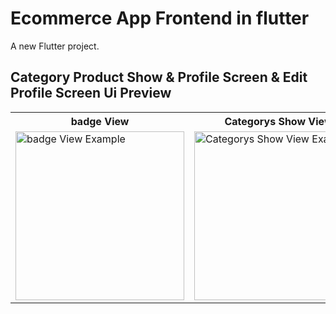 # Ecommerce App Frontend in flutter

A new Flutter project.

## Category Product Show & Profile Screen & Edit Profile Screen Ui Preview


<table>
  
  
<tr>                    
 
   <th>badge View</th>
   <th>Categorys Show View</th>
   <th>Category Product Show View</th>
   <th>Profile Screen View</th>
   <th>Edit Profile Screen View</th>
  
</tr>  
  
  
  
<tr>
  
<td>
  <img src="https://github.com/mdsomad/ecommerce_app_frontend_in_flutter/assets/103892160/a766607e-e38f-48ae-a862-274fcd380015" alt="badge View Example" width="270"/>
</td>
  
 <td>
  <img src="https://github.com/mdsomad/ecommerce_app_frontend_in_flutter/assets/103892160/4cf5eee8-cf54-4e8e-a5fe-9e5cc8c90e3a" alt="Categorys Show View Example" width="270"/>
</td>

<td>
  <img src="https://github.com/mdsomad/ecommerce_app_frontend_in_flutter/assets/103892160/6ad602f5-6f2b-4311-87f9-bc153740bbf8" alt="Category Product Show View Example" width="270"/>
</td>

<td>
  <img src="https://github.com/mdsomad/ecommerce_app_frontend_in_flutter/assets/103892160/0feab4ef-469b-4a0c-9192-7304270f4fb6" alt="Profile Screen View Example" width="270"/>
</td>

<td>
  <img src="https://github.com/mdsomad/ecommerce_app_frontend_in_flutter/assets/103892160/19fcf0aa-bb5f-44f6-aa59-764553e6a4db" alt="Edit Profile Screen View Example" width="270"/>
</td>

 
  
</tr>

</table>




